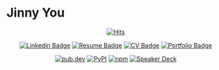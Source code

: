 # Jinny You

<div align=center>

[![Hits](https://hits.seeyoufarm.com/api/count/incr/badge.svg?url=https%3A%2F%2Fgithub.com%2Ftinyjin)](https://hits.seeyoufarm.com)                            

</div>

<div align=center>

[![Linkedin Badge](https://img.shields.io/badge/-LinkedIn-blue?style=flat-square&logo=Linkedin&logoColor=white&link=https://www.linkedin.com/in/jinui/)](https://www.linkedin.com/in/jinui/)
[![Resume Badge](https://img.shields.io/badge/-Resume-purple)](https://zzini.notion.site/Resume-199bb42049f54904a2fbdc34a88bff7c)
[![CV Badge](https://img.shields.io/badge/-CV-green)](https://zzini.notion.site/CV-Curriculum-Vitae-743f5b9af59b4902913f328ca739674c)
[![Portfolio Badge](https://img.shields.io/badge/-Portfolio-orange)](https://zzini.notion.site/Portfolio-4c3408317de449ac87b98ec2c1739fa3)

</div>

<div align=center>

[![pub.dev](https://img.shields.io/static/v1?style=for-the-badge&message=pub.dev&color=0093ef&logo=flutter&logoColor=FFFFFF&label=)](https://pub.dev/packages/sticker_editor_plus)
[![PyPI](https://img.shields.io/static/v1?style=for-the-badge&message=PyPI&color=3775A9&logo=PyPI&logoColor=FFFFFF&label=)](https://pypi.org/user/tinyjin/)
[![npm](https://img.shields.io/static/v1?style=for-the-badge&message=npm&color=CB3837&logo=npm&logoColor=FFFFFF&label=)](https://www.npmjs.com/~tinyjin)
[![Speaker Deck](https://img.shields.io/static/v1?style=for-the-badge&message=Speaker+Deck&color=009287&logo=Speaker+Deck&logoColor=FFFFFF&label=)](https://speakerdeck.com/tinyjin)

</div>
